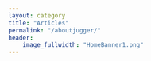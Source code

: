 ```yaml
---
layout: category
title: "Articles"
permalink: "/aboutjugger/"
header:
    image_fullwidth: "HomeBanner1.png"
---
```

